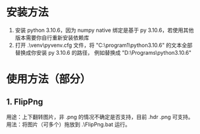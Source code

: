 # 安装方法

1. 安装 python 3.10.6，因为 numpy native 绑定是基于 py 3.10.6，若使用其他版本需要你自行重新安装依赖库
2. 打开 .\venv\pyvenv.cfg 文件，将 "C:\program1\python3.10.6" 的文本全部替换成你安装 py 3.10.6 的路径，
  例如替换成  "D:\Programs\python3.10.6" 

# 使用方法（部分）
## 1. FlipPng 
用途：上下翻转图片，非 .png 的情况不确定是否支持，目前 .hdr .png 可支持。
用法：将图片（可多个）拖放到 .\FlipPng.bat 运行。
